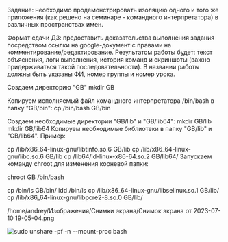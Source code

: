 Задание: необходимо продемонстрировать изоляцию одного и того же приложения (как решено на семинаре - командного интерпретатора) в различных пространствах имен.

Формат сдачи ДЗ: предоставить доказательства выполнения задания посредством ссылки на google-документ с правами на комментирование/редактирование.
Результатом работы будет: текст объяснения, логи выполнения, история команд и скриншоты (важно придерживаться такой последовательности).
В названии работы должны быть указаны ФИ, номер группы и номер урока.


Создаем директорию "GB"
mkdir GB

Копируем исполняемый файл командного интерпретатора /bin/bash в папку "GB/bin":
cp /bin/bash GB/bin

Создаем необходимые директории "GB/lib" и "GB/lib64":
mkdir GB/lib
mkdir GB/lib64
Копируем необходимые библиотеки в папку "GB/lib" и "GB/lib64". Пример:

cp /lib/x86_64-linux-gnu/libtinfo.so.6 GB/lib
cp /lib/x86_64-linux-gnu/libc.so.6 GB/lib
cp /lib64/ld-linux-x86-64.so.2 GB/lib64/
Запускаем команду chroot для изменения корневой папки:

chroot GB /bin/bash

cp /bin/ls GB/bin/
ldd /bin/ls
cp /lib/x86_64-linux-gnu/libselinux.so.1 GB/lib/
cp /lib/x86_64-linux-gnu/libpcre2-8.so.0 GB/lib/

/home/andrey/Изображения/Снимки экрана/Снимок экрана от 2023-07-10 19-05-04.png

<img src="[https://raw.githubusercontent.com/Terekhov-A-S/Containerization-Seminar_1/main/source/19-21-02.png](https://github.com/smirnyiy/Containerization-Seminar_1/blob/main/%D0%A1%D0%BD%D0%B8%D0%BC%D0%BE%D0%BA%20%D1%8D%D0%BA%D1%80%D0%B0%D0%BD%D0%B0%20%D0%BE%D1%82%202023-07-10%2019-06-58.png)https://github.com/smirnyiy/Containerization-Seminar_1/blob/main/%D0%A1%D0%BD%D0%B8%D0%BC%D0%BE%D0%BA%20%D1%8D%D0%BA%D1%80%D0%B0%D0%BD%D0%B0%20%D0%BE%D1%82%202023-07-10%2019-06-58.png" alt="sudo unshare -pf -n --mount-proc bash" style="max-width: 100%;">

